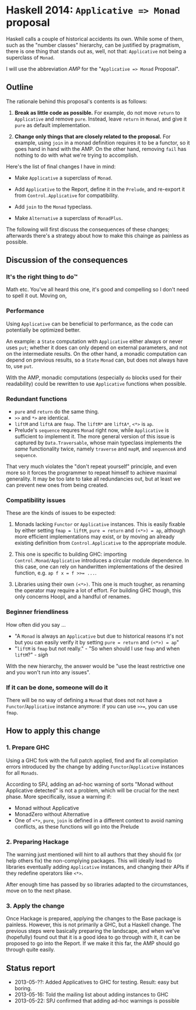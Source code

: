 Haskell 2014: `Applicative => Monad` proposal
=============================================

Haskell calls a couple of historical accidents its own. While some of them, such as the "number classes" hierarchy, can be justified by pragmatism, there is one thing that stands out as, well, not that: `Applicative` not being a superclass of `Monad`.

I will use the abbreviation *AMP* for the "`Applicative => Monad` Proposal".






Outline
-------

The rationale behind this proposal's contents is as follows:

1. **Break as little code as possible.** For example, do not move `return` to `Applicative` and remove `pure`. Instead, leave `return` in `Monad`, and give it `pure` as default implementation.

2. **Change only things that are closely related to the proposal.** For example, using `join` in a monad definition requires it to be a functor, so it goes hand in hand with the AMP. On the other hand, removing `fail` has nothing to do with what we're trying to accomplish.

Here's the list of final changes I have in mind:

- Make `Applicative` a superclass of `Monad`.

- Add `Applicative` to the Report, define it in the `Prelude`, and re-export it from `Control.Applicative` for compatibility.

- Add `join` to the `Monad` typeclass.

- Make `Alternative` a superclass of `MonadPlus`.

The following will first discuss the consequences of these changes; afterwards there's a strategy about how to make this chainge as painless as possible.







Discussion of the consequences
------------------------------



### It's the right thing to do™

Math etc. You've all heard this one, it's good and compelling so I don't need to spell it out. Moving on,



### Performance

Using `Applicative` can be beneficial to performance, as the code can potentially be optimized better.

An example: a `State` computation with `Applicative` either always or never uses `put`; whether it does can only depend on external parameters, and not on the intermediate results. On the other hand, a monadic computation can depend on previous results, so a `State` `Monad` can, but does not always have to, use `put`.

With the AMP, monadic computations (especially `do` blocks used for their readability) could be rewritten to use `Applicative` functions when possible.



### Redundant functions

- `pure` and `return` do the same thing.
- `>>` and `*>` are identical.
- `liftM` and `liftA` are `fmap`. The `liftM*` are `liftA*`, `<*>` is `ap`.
- Prelude's `sequence` requres `Monad` right now, while `Applicative` is sufficient to implement it. The more general version of this issue is captured by `Data.Traversable`, whose main typeclass implements the *same* functionality twice, namely `traverse` and `mapM`, and `sequenceA` and `sequence`.

That very much violates the "don't repeat yourself" principle, and even more so it forces the programmer to repeat himself to achieve maximal generality. It may be too late to take all redundancies out, but at least we can prevent new ones from being created.



### Compatibility issues

These are the kinds of issues to be expected:

1. Monads lacking `Functor` or `Applicative` instances. This is easily fixable by either setting `fmap = liftM`, `pure = return` and `(<*>) = ap`, although more efficient implementations may exist, or by moving an already existing definition from `Control.Applicative` to the appropriate module.

2. This one is specific to building GHC: importing `Control.Monad/Applicative` introduces a circular module dependence. In this case, one can rely on handwritten implementations of the desired function, e.g. `ap f x = f >>= ...`.

3. Libraries using their own `(<*>)`. This one is much tougher, as renaming the operator may require a lot of effort. For building GHC though, this only concerns Hoopl, and a handful of renames.




### Beginner friendliness

How often did you say ...

- "A `Monad` is always an `Applicative` but due to historical reasons it's not but you can easily verify it by setting `pure = return` and `(<*>) = ap`"
- "`liftM` is `fmap` but not really." - "So when should I use `fmap` and when `liftM`?" - *sigh*

With the new hierarchy, the answer would be "use the least restrictive one and you won't run into any issues".



### If it can be done, someone will do it

There will be no way of defining a `Monad` that does not not have a `Functor`/`Applicative` instance anymore: if you can use `>>=`, you can use `fmap`.




How to apply this change
------------------------


### 1. Prepare GHC

Using a GHC fork with the full patch applied, find and fix all compilation errors introduced by the change by adding `Functor`/`Applicative` instances for all `Monads`.

According to SPJ, adding an ad-hoc warning of sorts "Monad without Applicative detected" is not a problem, which will be crucial for the next phase. More specifically, issue a warning if:

- Monad without Applicative
- MonadZero without Alternative
- One of `<*>`, `pure`, `join` is defined in a different context to avoid naming conflicts, as these functions will go into the Prelude


### 2. Preparing Hackage

The warning just mentioned will hint to all authors that they should fix (or help others fix) the non-complying packages. This will ideally lead to libraries eventually adding `Applicative` instances, and changing their APIs if they redefine operators like `<*>`.

After enough time has passed by so libraries adapted to the circumstances, move on to the next phase.


### 3. Apply the change

Once Hackage is prepared, applying the changes to the Base package is painless. However, this is not primarily a GHC, but a Haskell change. The previous steps were basically preparing the landscape, and when we've (hopefully) found out that it is a good idea to go through with it, it can be proposed to go into the Report. If we make it this far, the AMP should go through quite easily.




Status report
-------------

- 2013-05-??: Added Applicatives to GHC for testing. Result: easy but boring.
- 2013-05-16: Told the mailing list about adding instances to GHC
- 2013-05-22: SPJ confirmed that adding ad-hoc warnings is possible
